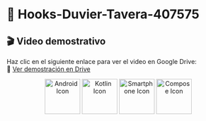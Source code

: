 # 📱 Hooks-Duvier-Tavera-407575

## 🎬 Video demostrativo

Haz clic en el siguiente enlace para ver el video en Google Drive:  
🔗 [Ver demostración en Drive](https://drive.google.com/file/d/10RHxQVdeZHC8TAxVwymlyqyjoFfiwb1O/view?usp=drive_link)


<p align="center">
  <img src="https://cdn-icons-png.flaticon.com/512/270/270798.png" width="80" alt="Android Icon">
  <img src="https://cdn-icons-png.flaticon.com/512/5969/5969122.png" width="80" alt="Kotlin Icon">
  <img src="https://cdn-icons-png.flaticon.com/512/888/888879.png" width="80" alt="Smartphone Icon">
  <img src="https://cdn-icons-png.flaticon.com/512/5968/5968866.png" width="80" alt="Compose Icon">
</p>
